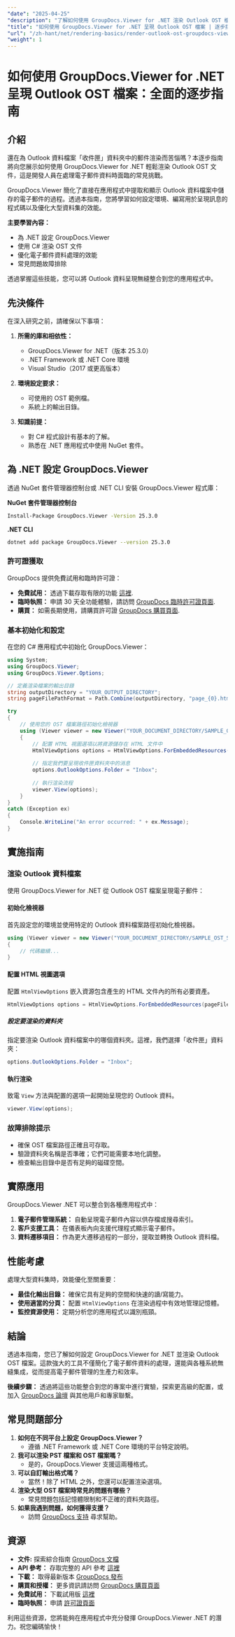 ```yaml
---
"date": "2025-04-25"
"description": "了解如何使用 GroupDocs.Viewer for .NET 渲染 Outlook OST 檔案。本指南內容詳盡，涵蓋設定、渲染流程和效能優化。"
"title": "如何使用 GroupDocs.Viewer for .NET 呈現 Outlook OST 檔案 | 逐步指南"
"url": "/zh-hant/net/rendering-basics/render-outlook-ost-groupdocs-viewer-net/"
"weight": 1
---
```


# 如何使用 GroupDocs.Viewer for .NET 呈現 Outlook OST 檔案：全面的逐步指南

## 介紹

還在為 Outlook 資料檔案「收件匣」資料夾中的郵件渲染而苦惱嗎？本逐步指南將向您展示如何使用 GroupDocs.Viewer for .NET 輕鬆渲染 Outlook OST 文件，這是開發人員在處理電子郵件資料時面臨的常見挑戰。

GroupDocs.Viewer 簡化了直接在應用程式中提取和顯示 Outlook 資料檔案中儲存的電子郵件的過程。透過本指南，您將學習如何設定環境、編寫用於呈現訊息的程式碼以及優化大型資料集的效能。

**主要學習內容：**
- 為 .NET 設定 GroupDocs.Viewer
- 使用 C# 渲染 OST 文件
- 優化電子郵件資料處理的效能
- 常見問題故障排除

透過掌握這些技能，您可以將 Outlook 資料呈現無縫整合到您的應用程式中。

## 先決條件

在深入研究之前，請確保以下事項：

1. **所需的庫和相依性：**
   - GroupDocs.Viewer for .NET（版本 25.3.0）
   - .NET Framework 或 .NET Core 環境
   - Visual Studio（2017 或更高版本）

2. **環境設定要求：**
   - 可使用的 OST 範例檔。
   - 系統上的輸出目錄。

3. **知識前提：**
   - 對 C# 程式設計有基本的了解。
   - 熟悉在 .NET 應用程式中使用 NuGet 套件。

## 為 .NET 設定 GroupDocs.Viewer

透過 NuGet 套件管理器控制台或 .NET CLI 安裝 GroupDocs.Viewer 程式庫：

**NuGet 套件管理器控制台**
```bash
Install-Package GroupDocs.Viewer -Version 25.3.0
```

**.NET CLI**
```bash
dotnet add package GroupDocs.Viewer --version 25.3.0
```

### 許可證獲取

GroupDocs 提供免費試用和臨時許可證：
- **免費試用：** 透過下載存取有限的功能 [這裡](https://releases。groupdocs.com/viewer/net/).
- **臨時執照：** 申請 30 天全功能體驗，請訪問 [GroupDocs 臨時許可證頁面](https://purchase。groupdocs.com/temporary-license/).
- **購買：** 如需長期使用，請購買許可證 [GroupDocs 購買頁面](https://purchase。groupdocs.com/buy).

### 基本初始化和設定

在您的 C# 應用程式中初始化 GroupDocs.Viewer：
```csharp
using System;
using GroupDocs.Viewer;
using GroupDocs.Viewer.Options;

// 定義渲染檔案的輸出目錄
string outputDirectory = "YOUR_OUTPUT_DIRECTORY";
string pageFilePathFormat = Path.Combine(outputDirectory, "page_{0}.html");

try
{
    // 使用您的 OST 檔案路徑初始化檢視器
    using (Viewer viewer = new Viewer("YOUR_DOCUMENT_DIRECTORY/SAMPLE_OST_SUBFOLDERS"))
    {
        // 配置 HTML 視圖選項以將資源儲存在 HTML 文件中
        HtmlViewOptions options = HtmlViewOptions.ForEmbeddedResources(pageFilePathFormat);
        
        // 指定我們要呈現收件匣資料夾中的消息
        options.OutlookOptions.Folder = "Inbox";
        
        // 執行渲染流程
        viewer.View(options);
    }
}
catch (Exception ex)
{
    Console.WriteLine("An error occurred: " + ex.Message);
}
```

## 實施指南

### 渲染 Outlook 資料檔案

使用 GroupDocs.Viewer for .NET 從 Outlook OST 檔案呈現電子郵件：

#### 初始化檢視器
首先設定您的環境並使用特定的 Outlook 資料檔案路徑初始化檢視器。
```csharp
using (Viewer viewer = new Viewer("YOUR_DOCUMENT_DIRECTORY/SAMPLE_OST_SUBFOLDERS"))
{
    // 代碼繼續...
}
```

#### 配置 HTML 視圖選項
配置 `HtmlViewOptions` 嵌入資源包含產生的 HTML 文件內的所有必要資產。
```csharp
HtmlViewOptions options = HtmlViewOptions.ForEmbeddedResources(pageFilePathFormat);
```

##### 設定要渲染的資料夾
指定要渲染 Outlook 資料檔案中的哪個資料夾。這裡，我們選擇「收件匣」資料夾：
```csharp
options.OutlookOptions.Folder = "Inbox";
```

#### 執行渲染
致電 `View` 方法與配置的選項一起開始呈現您的 Outlook 資料。
```csharp
viewer.View(options);
```

### 故障排除提示
- 確保 OST 檔案路徑正確且可存取。
- 驗證資料夾名稱是否準確；它們可能需要本地化調整。
- 檢查輸出目錄中是否有足夠的磁碟空間。

## 實際應用
GroupDocs.Viewer .NET 可以整合到各種應用程式中：
1. **電子郵件管理系統：** 自動呈現電子郵件內容以供存檔或搜尋索引。
2. **客戶支援工具：** 在儀表板內向支援代理程式顯示電子郵件。
3. **資料遷移項目：** 作為更大遷移過程的一部分，提取並轉換 Outlook 資料檔。

## 性能考慮
處理大型資料集時，效能優化至關重要：
- **最佳化輸出目錄：** 確保它具有足夠的空間和快速的讀/寫能力。
- **使用適當的分頁：** 配置 `HtmlViewOptions` 在渲染過程中有效地管理記憶體。
- **監控資源使用：** 定期分析您的應用程式以識別瓶頸。

## 結論
透過本指南，您已了解如何設定 GroupDocs.Viewer for .NET 並渲染 Outlook OST 檔案。這款強大的工具不僅簡化了電子郵件資料的處理，還能與各種系統無縫集成，從而提高電子郵件管理的生產力和效率。

**後續步驟：** 透過將這些功能整合到您的專案中進行實驗，探索更高級的配置，或加入 [GroupDocs 論壇](https://forum.groupdocs.com/c/viewer/9) 與其他用戶和專家聯繫。

## 常見問題部分
1. **如何在不同平台上設定 GroupDocs.Viewer？**
   - 遵循 .NET Framework 或 .NET Core 環境的平台特定說明。
2. **我可以渲染 PST 檔案和 OST 檔案嗎？**
   - 是的，GroupDocs.Viewer 支援這兩種格式。
3. **可以自訂輸出格式嗎？**
   - 當然！除了 HTML 之外，您還可以配置渲染選項。
4. **渲染大型 OST 檔案時常見的問題有哪些？**
   - 常見問題包括記憶體限制和不正確的資料夾路徑。
5. **如果我遇到問題，如何獲得支援？**
   - 訪問 [GroupDocs 支持](https://forum.groupdocs.com/c/viewer/9) 尋求幫助。

## 資源
- **文件:** 探索綜合指南 [GroupDocs 文檔](https://docs.groupdocs.com/viewer/net/)
- **API 參考：** 存取完整的 API 參考 [這裡](https://reference.groupdocs.com/viewer/net/)
- **下載：** 取得最新版本 [GroupDocs 發布](https://releases.groupdocs.com/viewer/net/)
- **購買和授權：** 更多資訊請訪問 [GroupDocs 購買頁面](https://purchase.groupdocs.com/buy)
- **免費試用：** 下載試用版 [這裡](https://releases.groupdocs.com/viewer/net/)
- **臨時執照：** 申請 [許可證頁面](https://purchase.groupdocs.com/temporary-license/)

利用這些資源，您將能夠在應用程式中充分發揮 GroupDocs.Viewer .NET 的潛力。祝您編碼愉快！